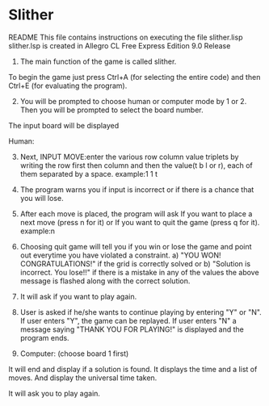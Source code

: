 # Slither
README
This file contains instructions on executing the file slither.lisp
slither.lsp is created in Allegro CL Free Express Edition 9.0 Release

1) The main function of the game is called slither. 

To begin the game just press Ctrl+A (for selecting the entire code) and then Ctrl+E (for evaluating the program).

2)  You will be prompted to choose human or computer mode by 1 or 2.
Then you will be prompted to select the board number.

The input board will be displayed

Human:

3) Next, INPUT MOVE:enter the various row column value triplets by writing the row first then column and then the value(t b l or r), each of them separated by a space.
example:1 1 t
4) The program warns you if input is incorrect or if there is a chance that you will lose.

5) After each move is placed, the program will ask 
If you want to place a next move (press n for it) or 
If you want to quit the game (press q for it).
example:n

6) Choosing quit game will tell you if you win or lose the game and point out everytime you have violated a constraint.
a) "YOU WON! CONGRATULATIONS!" if the grid is correctly solved or
b) "Solution is incorrect. You lose!!" if there is a mistake in any of the values the above message is flashed along with the correct solution.

7) It will ask if you want to play again.

8) User is asked if he/she wants to continue playing by entering "Y" or "N". If user enters "Y", the game can be replayed.
If user enters "N" a message saying "THANK YOU FOR PLAYING!" is displayed and the program ends.


9) Computer:  (choose board 1 first)

It will end and display if a solution is found. It displays the time and a list of moves.
And display the universal time taken.

It will ask you to play again.
